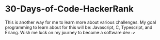 # 30-Days-of-Code-HackerRank
This is another way for me to learn more about various challenges. My goal programming to learn about for this will be: Javascript, C, Typescript, and Erlang. Wish me luck on my journey to become a software dev :>
